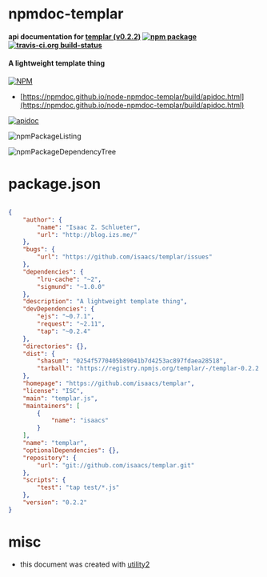 # npmdoc-templar

#### api documentation for  [templar (v0.2.2)](https://github.com/isaacs/templar)  [![npm package](https://img.shields.io/npm/v/npmdoc-templar.svg?style=flat-square)](https://www.npmjs.org/package/npmdoc-templar) [![travis-ci.org build-status](https://api.travis-ci.org/npmdoc/node-npmdoc-templar.svg)](https://travis-ci.org/npmdoc/node-npmdoc-templar)

#### A lightweight template thing

[![NPM](https://nodei.co/npm/templar.png?downloads=true&downloadRank=true&stars=true)](https://www.npmjs.com/package/templar)

- [https://npmdoc.github.io/node-npmdoc-templar/build/apidoc.html](https://npmdoc.github.io/node-npmdoc-templar/build/apidoc.html)

[![apidoc](https://npmdoc.github.io/node-npmdoc-templar/build/screenCapture.buildCi.browser.%252Ftmp%252Fbuild%252Fapidoc.html.png)](https://npmdoc.github.io/node-npmdoc-templar/build/apidoc.html)

![npmPackageListing](https://npmdoc.github.io/node-npmdoc-templar/build/screenCapture.npmPackageListing.svg)

![npmPackageDependencyTree](https://npmdoc.github.io/node-npmdoc-templar/build/screenCapture.npmPackageDependencyTree.svg)



# package.json

```json

{
    "author": {
        "name": "Isaac Z. Schlueter",
        "url": "http://blog.izs.me/"
    },
    "bugs": {
        "url": "https://github.com/isaacs/templar/issues"
    },
    "dependencies": {
        "lru-cache": "~2",
        "sigmund": "~1.0.0"
    },
    "description": "A lightweight template thing",
    "devDependencies": {
        "ejs": "~0.7.1",
        "request": "~2.11",
        "tap": "~0.2.4"
    },
    "directories": {},
    "dist": {
        "shasum": "0254f5770405b89041b7d4253ac897fdaea28518",
        "tarball": "https://registry.npmjs.org/templar/-/templar-0.2.2.tgz"
    },
    "homepage": "https://github.com/isaacs/templar",
    "license": "ISC",
    "main": "templar.js",
    "maintainers": [
        {
            "name": "isaacs"
        }
    ],
    "name": "templar",
    "optionalDependencies": {},
    "repository": {
        "url": "git://github.com/isaacs/templar.git"
    },
    "scripts": {
        "test": "tap test/*.js"
    },
    "version": "0.2.2"
}
```



# misc
- this document was created with [utility2](https://github.com/kaizhu256/node-utility2)
